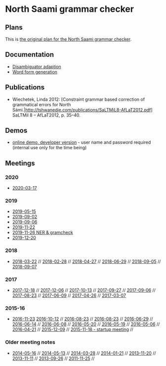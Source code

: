 North Saami grammar checker
===========================

## Plans


This is [the original plan for the North Saami grammar checker](doc/GrammarCheckerPlans.html).


## Documentation


* [Disambiguator adaption](doc/disambiguator-adaption.html)
* [Word form generation](doc/grammarchecker-generation-of-forms.html)


## Publications


* Wiechetek, Linda 2012:
  [Constraint grammar based correction of grammatical errors for North
  Sámi.|http://tshwanedje.com/publications/SaLTMiL8-AfLaT2012.pdf]
  SaLTMil 8 – AfLaT2012, p. 35–40.


## Demos


* [online demo, developer version](http://gtweb.uit.no/gc/) - user name and
  password required (internal use only for the time being)


## Meetings


### 2020
* [2020-03-17](/site-giellalt.uit.no/proof/gramcheck/meetings/2020-03-17.html)


### 2019
* [2019-05-15](/site-giellalt.uit.no/proof/gramcheck/meetings/2019-05-15.html)
* [2019-09-02](/site-giellalt.uit.no/proof/gramcheck/meetings/2019-09-02.html)
* [2019-09-06](/site-giellalt.uit.no/proof/gramcheck/meetings/2019-09-06.html)
* [2019-11-22](/site-giellalt.uit.no/proof/gramcheck/meetings/2019-11-22.html)
* [2019-11-26 NER & gramcheck](/site-giellalt.uit.no/proof/gramcheck/meetings/2019-11-26.html)
* [2019-12-20](/site-giellalt.uit.no/proof/gramcheck/meetings/2019-12-20.html)


### 2018
* [2018-03-22](/site-giellalt.uit.no/proof/gramcheck/meetings/2018-03-22.html) //
  [2018-02-28](/site-giellalt.uit.no/proof/gramcheck/meetings/2018-02-28.html) //
  [2018-04-27](/site-giellalt.uit.no/proof/gramcheck/meetings/2018-04-27.html) //
  [2018-06-29](/site-giellalt.uit.no/proof/gramcheck/meetings/2018-06-29.html) //
  [2018-09-05](/site-giellalt.uit.no/proof/gramcheck/meetings/2018-09-05.html) //
  [2018-09-07](/site-giellalt.uit.no/proof/gramcheck/meetings/2018-09-07.html) 


### 2017
* [2017-12-18](/site-giellalt.uit.no/proof/gramcheck/meetings/2017-12-18.html) //
  [2017-12-06](/site-giellalt.uit.no/proof/gramcheck/meetings/2017-12-06.html) //
  [2017-10-13](/site-giellalt.uit.no/proof/gramcheck/meetings/2017-10-13.html) //
  [2017-09-27](/site-giellalt.uit.no/proof/gramcheck/meetings/2017-09-27.html) //
  [2017-09-06](/site-giellalt.uit.no/proof/gramcheck/meetings/2017-09-06.html) //
  [2017-08-23](/site-giellalt.uit.no/proof/gramcheck/meetings/2017-08-23.html) //
  [2017-06-09](/site-giellalt.uit.no/proof/gramcheck/meetings/2017-06-09.html) //
  [2017-04-26](/site-giellalt.uit.no/proof/gramcheck/meetings/2017-04-26.html) //
  [2017-03-07](/site-giellalt.uit.no/proof/gramcheck/meetings/2017-03-07.html) 


### 2015-16
* [2016-11-23](/site-giellalt.uit.no/proof/gramcheck/meetings/2016-11-23.html)
  [2016-10-12](/site-giellalt.uit.no/proof/gramcheck/meetings/2016-10-12.html)								  //
  [2016-08-23](/site-giellalt.uit.no/proof/gramcheck/meetings/2016-08-23.html)								  //
  [2016-08-23](/site-giellalt.uit.no/proof/gramcheck/meetings/2016-08-23-kevin.html)						  //
  [2016-06-29](/site-giellalt.uit.no/proof/gramcheck/meetings/2016-06-29.html)								  //
  [2016-06-14](/site-giellalt.uit.no/proof/gramcheck/meetings/2016-06-14.html)								  //
  [2016-06-08](/site-giellalt.uit.no/proof/gramcheck/meetings/2016-06-08.html)								  //
  [2016-05-20](/site-giellalt.uit.no/proof/gramcheck/meetings/2016-05-20-gramchk-open-normative-issues.html) //
  [2016-05-19](/site-giellalt.uit.no/proof/gramcheck/meetings/2016-05-19.html)								  //
  [2016-05-06](/site-giellalt.uit.no/proof/gramcheck/meetings/2016-05-06-gramchk-open-issues.html)			  //
  [2016-04-21](/site-giellalt.uit.no/proof/gramcheck/meetings/2016-04-21-gramchk-kevin-linda.html)			  //
  [2015-12-09](/site-giellalt.uit.no/proof/gramcheck/meetings/2015-12-09.html)								  //
  [2015-11-18 - startup meeting](/site-giellalt.uit.no/proof/gramcheck/meetings/2015-11-18.html)			  //


### Older meeting notes
* [2014-05-16](/site-giellalt.uit.no/proof/gramcheck/meetings/2014-05-16.html) //
  [2014-05-13](/site-giellalt.uit.no/proof/gramcheck/meetings/2014-05-13.html)				 //
  [2014-03-28](/site-giellalt.uit.no/proof/gramcheck/meetings/2014-03-28.html)				 //
  [2014-01-21](/site-giellalt.uit.no/proof/gramcheck/meetings/2014-01-21.html)				 //
  [2013-11-20](/site-giellalt.uit.no/proof/gramcheck/meetings/2013-11-20-plan-gramchk.html) //
  [2013-11-11](/site-giellalt.uit.no/proof/gramcheck/meetings/2013-11-11.html)				 //
  [2013-09-26](/site-giellalt.uit.no/proof/gramcheck/meetings/2013-09-26-plan-gramchk.html) //
  [2011-11-25](/site-giellalt.uit.no/proof/gramcheck/meetings/2011-11-25.html)				 //
